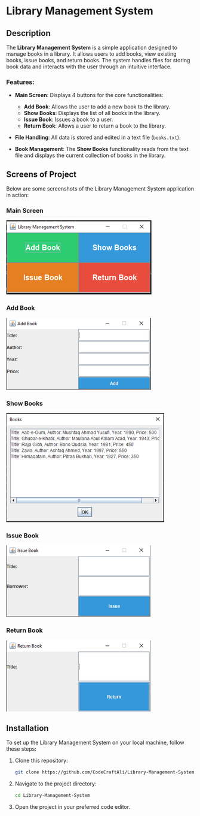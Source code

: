 # Library Management System

## Description
The **Library Management System** is a simple application designed to manage books in a library. It allows users to add books, view existing books, issue books, and return books. The system handles files for storing book data and interacts with the user through an intuitive interface.

### Features:
- **Main Screen**: Displays 4 buttons for the core functionalities:
  - **Add Book**: Allows the user to add a new book to the library.
  - **Show Books**: Displays the list of all books in the library.
  - **Issue Book**: Issues a book to a user.
  - **Return Book**: Allows a user to return a book to the library.
  
- **File Handling**: All data is stored and edited in a text file (`books.txt`).
- **Book Management**: The **Show Books** functionality reads from the text file and displays the current collection of books in the library.

## Screens of Project
Below are some screenshots of the Library Management System application in action:

### Main Screen
![Screenshot 1](screenshots/1.png)

### Add Book
![Screenshot 2](screenshots/2.png)

### Show Books
![Screenshot 3](screenshots/3.png)

### Issue Book
![Screenshot 4](screenshots/4.png)

### Return Book
![Screenshot 5](screenshots/5.png)

## Installation
To set up the Library Management System on your local machine, follow these steps:

1. Clone this repository:
   ```bash
   git clone https://github.com/CodeCraftAli/Library-Management-System.git
2. Navigate to the project directory:
   ```bash
   cd Library-Management-System
3. Open the project in your preferred code editor.
